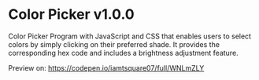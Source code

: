 # Color Picker v1.0.0

Color Picker Program with JavaScript and CSS that enables users to select colors by simply clicking on their preferred shade. It provides the corresponding hex code and includes a brightness adjustment feature.

Preview on: https://codepen.io/iamtsquare07/full/WNLmZLY
